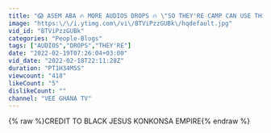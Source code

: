 ```yaml
---
title: "😱 ASEM ABA 🔥 MORE AUDIOS DROPS 🔥 \"SO THEY'RE CAMP CAN USE THEY'RE MOUTH TO BUILD MANSION\" 🔥🔥"
image: "https:\/\/i.ytimg.com\/vi\/BTViPzzGUBk\/hqdefault.jpg"
vid_id: "BTViPzzGUBk"
categories: "People-Blogs"
tags: ["AUDIOS","DROPS","THEY'RE"]
date: "2022-02-19T07:26:04+03:00"
vid_date: "2022-02-18T22:11:28Z"
duration: "PT1H34M5S"
viewcount: "418"
likeCount: "5"
dislikeCount: ""
channel: "VEE GHANA TV"
---
```

{% raw %}CREDIT TO BLACK JESUS KONKONSA EMPIRE{% endraw %}
